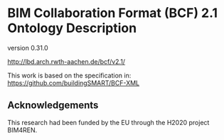 # BIM Collaboration Format (BCF) 2.1  Ontology Description

version 0.31.0

http://lbd.arch.rwth-aachen.de/bcf/v2.1/


This work is based on the specification in: https://github.com/buildingSMART/BCF-XML


## Acknowledgements
This research had been funded by the EU through the H2020 project BIM4REN.
